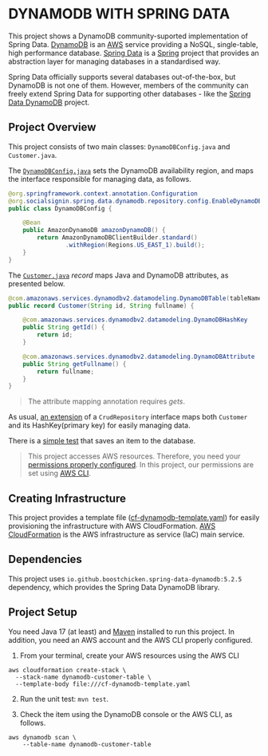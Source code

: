 # DYNAMODB WITH SPRING DATA
This project shows a DynamoDB community-suported implementation of Spring Data. [DynamoDB](https://aws.amazon.com/dynamodb/) is an [AWS](https://aws.amazon.com/) service providing a NoSQL, single-table, high performance database. [Spring Data](https://spring.io/projects/spring-data) is a [Spring](https://spring.io) project that provides an abstraction layer for managing databases in a standardised way. 

Spring Data officially supports several databases out-of-the-box, but DynamoDB is not one of them. However, members of the community can freely extend Spring Data for supporting other databases - like the [Spring Data DynamoDB](https://github.com/boostchicken/spring-data-dynamodb) project.

## Project Overview
This project consists of two main classes: `DynamoDBConfig.java` and `Customer.java`. 

The [`DynamoDBConfig.java`](./src/main/java/com/example/dynamodb/DynamoDBConfig.java) sets the DynamoDB availability region, and maps the interface responsible for managing data, as follows.

```java
@org.springframework.context.annotation.Configuration
@org.socialsignin.spring.data.dynamodb.repository.config.EnableDynamoDBRepositories(basePackageClasses = CustomerRepository.class)
public class DynamoDBConfig {

	@Bean
	public AmazonDynamoDB amazonDynamoDB() {
		return AmazonDynamoDBClientBuilder.standard()
				.withRegion(Regions.US_EAST_1).build();
	}
}
```

The [`Customer.java`](./src/main/java/com/example/dynamodb/Customer.java) _record_ maps Java and DynamoDB attributes, as presented below.

```java
@com.amazonaws.services.dynamodbv2.datamodeling.DynamoDBTable(tableName = "customer")
public record Customer(String id, String fullname) {

    @com.amazonaws.services.dynamodbv2.datamodeling.DynamoDBHashKey 
    public String getId() {
        return id;
    }

    @com.amazonaws.services.dynamodbv2.datamodeling.DynamoDBAttribute
    public String getFullname() {
        return fullname;
    }
}
```

> The attribute mapping annotation requires _gets_.

As usual, [an extension](./src/main/java/com/example/dynamodb/CustomerRepository.java) of a `CrudRepository` interface maps both `Customer` and its HashKey(primary key) for easily managing data.

There is a [simple test](./src/test/java/com/example/dynamodb/DynamodbApplicationTests.java) that saves an item to the database.

> This project accesses AWS resources. Therefore,  you need your [permissions properly configured](https://docs.aws.amazon.com/amazondynamodb/latest/developerguide/SettingUp.DynamoWebService.html). In this project, our permissions are set using [AWS CLI](https://aws.amazon.com/cli/).

## Creating Infrastructure
This project provides a template file ([cf-dynamodb-template.yaml](./cf-dynamodb-template.yaml)) for easily provisioning the infrastructure with AWS CloudFormation. [AWS CloudFormation](https://aws.amazon.com/cloudformation/) is the AWS infrastructure as service (IaC) main service.  

## Dependencies
This project uses `io.github.boostchicken.spring-data-dynamodb:5.2.5` dependency, which provides the Spring Data DynamoDB library.

## Project Setup
You need Java 17 (at least) and [Maven](https://maven.apache.org/download.cgi) installed to run this project. In addition, you need an AWS account and the AWS CLI properly configured.

1. From your terminal, create your AWS resources using the AWS CLI
```
aws cloudformation create-stack \
  --stack-name dynamodb-customer-table \
  --template-body file:///cf-dynamodb-template.yaml
```

2. Run the unit test: `mvn test`.

3. Check the item using the DynamoDB console or the AWS CLI, as follows.

```
aws dynamodb scan \
    --table-name dynamodb-customer-table
```

